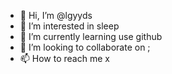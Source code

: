 - 👋 Hi, I’m @lgyyds
- 👀 I’m interested in sleep
- 🌱 I’m currently learning use github
- 💞️ I’m looking to collaborate on ;
- 📫 How to reach me x

<!---
lgyyds/lgyyds is a ✨ special ✨ repository because its `README.md` (this file) appears on your GitHub profile.
You can click the Preview link to take a look at your changes.
--->
